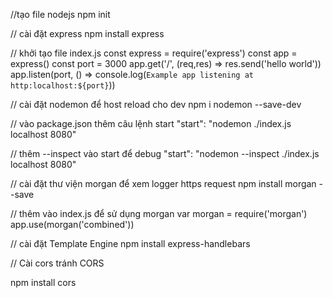 //tạo file nodejs
npm init

// cài đặt express
npm install express

// khởi tạo file index.js 
const express = require('express')
const app = express()
const port = 3000
app.get('/', (req,res) => res.send('hello world'))
app.listen(port, () => console.log(`Example app listening at http:localhost:${port}`))

// cài đặt nodemon để host reload cho dev
npm i nodemon --save-dev

// vào package.json thêm câu lệnh start
"start": "nodemon ./index.js localhost 8080"

// thêm --inspect vào start để debug
"start": "nodemon --inspect ./index.js localhost 8080"

// cài đặt thư viện morgan để xem logger https request
npm install morgan --save

// thêm vào index.js để sử dụng morgan
var morgan = require('morgan')
app.use(morgan('combined'))

// cài đặt Template Engine
npm install express-handlebars

// Cài cors tránh CORS

npm install cors